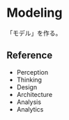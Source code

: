 # Modeling

「モデル」を作る。

## Reference

- Perception
- Thinking
- Design
- Architecture
- Analysis
- Analytics
